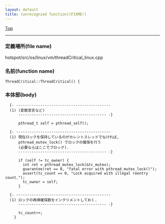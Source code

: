 ```yaml
---
layout: default
title: (unrecognied function)(FIXME!)
---
```

[Top](../index.html)

--- 
### 定義場所(file name)
hotspot/src/os/linux/vm/threadCritical_linux.cpp

### 名前(function name)
```
ThreadCritical::ThreadCritical() {
```

### 本体部(body)
```
  {- -------------------------------------------
  (1) (変数宣言など)
      ---------------------------------------- -}

	  pthread_t self = pthread_self();

  {- -------------------------------------------
  (1) 現在ロックを保持しているのがカレントスレッドでなければ, 
      pthread_mutex_lock() でロックの確保を行う
      (必要ならばここでブロック).
      ---------------------------------------- -}

	  if (self != tc_owner) {
	    int ret = pthread_mutex_lock(&tc_mutex);
	    guarantee(ret == 0, "fatal error with pthread_mutex_lock()");
	    assert(tc_count == 0, "Lock acquired with illegal reentry count.");
	    tc_owner = self;
	  }

  {- -------------------------------------------
  (1) ロックの再帰確保数をインクリメントしておく.
      ---------------------------------------- -}

	  tc_count++;
	}
	
```


